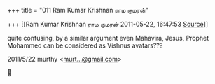 +++
title = "011 Ram Kumar Krishnan ராம குமரன்"

+++
[[Ram Kumar Krishnan ராம குமரன்	2011-05-22, 16:47:53 [Source](https://groups.google.com/g/samskrita/c/GeSoi-zhKNs)]]



quite confusing, by a similar argument even Mahavira, Jesus, Prophet Mohammed can be considered as Vishnus avatars???  
  

2011/5/22 murthy \<[murt...@gmail.com]()\>



